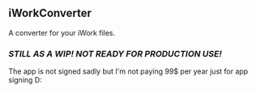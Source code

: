 ## iWorkConverter
A converter for your iWork files.

### *STILL AS A WIP! NOT READY FOR PRODUCTION USE!*

The app is not signed sadly but I'm not paying 99$ per year just for app signing D:
